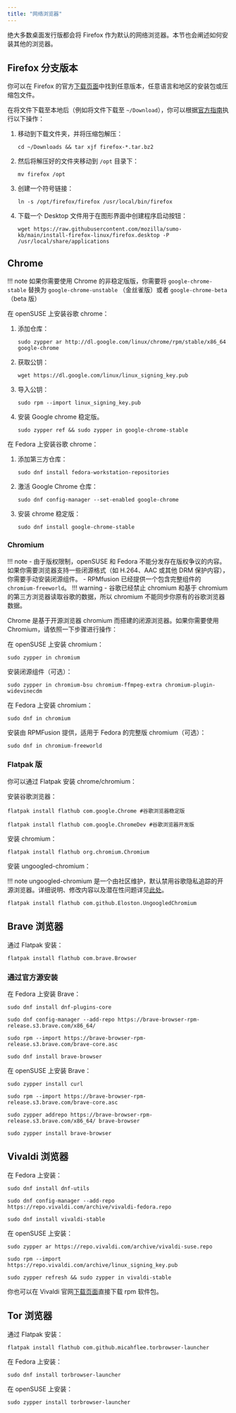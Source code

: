 ```yaml
---
title: "网络浏览器"
---
```


绝大多数桌面发行版都会将 Firefox 作为默认的网络浏览器。本节也会阐述如何安装其他的浏览器。

## Firefox 分支版本

你可以在 Firefox 的官方[下载页面](https://www.mozilla.org/en-US/firefox/all/#product-desktop-release)中找到任意版本，任意语言和地区的安装包或压缩包文件。

在将文件下载至本地后（例如将文件下载至 `~/Download`），你可以根据[官方指南](https://support.mozilla.org/en-US/kb/install-firefox-linux)执行以下操作：

1. 移动到下载文件夹，并将压缩包解压：  
    ```
    cd ~/Downloads && tar xjf firefox-*.tar.bz2
    ```
2. 然后将解压好的文件夹移动到 `/opt` 目录下：  
    ```
    mv firefox /opt
    ```
3. 创建一个符号链接：  
    ```
    ln -s /opt/firefox/firefox /usr/local/bin/firefox
    ```
4. 下载一个 Desktop 文件用于在图形界面中创建程序启动按钮：  
    ```
    wget https://raw.githubusercontent.com/mozilla/sumo-kb/main/install-firefox-linux/firefox.desktop -P /usr/local/share/applications
    ```

## Chrome

!!! note
    如果你需要使用 Chrome 的非稳定版版，你需要将 `google-chrome-stable` 替换为 `google-chrome-unstable` （金丝雀版）或者 `google-chrome-beta`（beta 版）

在 openSUSE 上安装谷歌 chrome：

1. 添加仓库：  
    ```
    sudo zypper ar http://dl.google.com/linux/chrome/rpm/stable/x86_64 google-chrome
    ```
2. 获取公钥：  
    ```
    wget https://dl.google.com/linux/linux_signing_key.pub
    ```
3. 导入公钥：  
    ```
    sudo rpm --import linux_signing_key.pub
    ```
4. 安装 Google chrome 稳定版。
    ```
    sudo zypper ref && sudo zypper in google-chrome-stable
    ```

在 Fedora 上安装谷歌 chrome：

1. 添加第三方仓库：
    ```
    sudo dnf install fedora-workstation-repositories
    ```
2. 激活 Google Chrome 仓库：
    ```
    sudo dnf config-manager --set-enabled google-chrome
    ```
3. 安装 chrome 稳定版：
    ```
    sudo dnf install google-chrome-stable
    ```

### Chromium

!!! note
    - 由于版权限制，openSUSE 和 Fedora 不能分发存在版权争议的内容。如果你需要浏览器支持一些闭源格式（如 H.264、AAC 或其他 DRM 保护内容），你需要手动安装闭源组件。
    - RPMfusion 已经提供一个包含完整组件的 `chromium-freeworld`。
!!! warning
    - 谷歌已经禁止 chromium 和基于 chromium 的第三方浏览器读取谷歌的数据，所以 chromium 不能同步你原有的谷歌浏览器数据。

Chrome 是基于开源浏览器 chromium 而搭建的闭源浏览器。如果你需要使用 Chromium，请依照一下步骤进行操作：

在 openSUSE 上安装 chromium：

```
sudo zypper in chromium 
```

安装闭源组件（可选）：

```
sudo zypper in chromium-bsu chromium-ffmpeg-extra chromium-plugin-widevinecdm
```

在 Fedora 上安装 chromium：

```
sudo dnf in chromium
```

安装由 RPMFusion 提供，适用于 Fedora 的完整版 chromium（可选）：

```
sudo dnf in chromium-freeworld
```

### Flatpak 版

你可以通过 Flatpak 安装 chrome/chromium：

安装谷歌浏览器：

```
flatpak install flathub com.google.Chrome #谷歌浏览器稳定版
```

```
flatpak install flathub com.google.ChromeDev #谷歌浏览器开发版
```

安装 chromium：

```
flatpak install flathub org.chromium.Chromium
```

安装 ungoogled-chromium：

!!! note
    ungoogled-chromium 是一个由社区维护，默认禁用谷歌隐私追踪的开源浏览器。详细说明、修改内容以及潜在性问题详见[此处](https://github.com/Eloston/ungoogled-chromium/blob/master/README.md)。

```
flatpak install flathub com.github.Eloston.UngoogledChromium
```

## Brave 浏览器

通过 Flatpak 安装：

```
flatpak install flathub com.brave.Browser
```

### 通过官方源安装

在 Fedora 上安装 Brave：

```
sudo dnf install dnf-plugins-core

sudo dnf config-manager --add-repo https://brave-browser-rpm-release.s3.brave.com/x86_64/

sudo rpm --import https://brave-browser-rpm-release.s3.brave.com/brave-core.asc

sudo dnf install brave-browser
```

在 openSUSE 上安装 Brave：

```
sudo zypper install curl

sudo rpm --import https://brave-browser-rpm-release.s3.brave.com/brave-core.asc

sudo zypper addrepo https://brave-browser-rpm-release.s3.brave.com/x86_64/ brave-browser

sudo zypper install brave-browser
```

## Vivaldi 浏览器

在 Fedora 上安装：

```
sudo dnf install dnf-utils

sudo dnf config-manager --add-repo https://repo.vivaldi.com/archive/vivaldi-fedora.repo

sudo dnf install vivaldi-stable
```

在 openSUSE 上安装：

```
sudo zypper ar https://repo.vivaldi.com/archive/vivaldi-suse.repo

sudo rpm --import https://repo.vivaldi.com/archive/linux_signing_key.pub

sudo zypper refresh && sudo zypper in vivaldi-stable
```

你也可以在 Vivaldi 官网[下载页面](https://vivaldi.com/zh-hans/download/)直接下载 rpm 软件包。

## Tor 浏览器

通过 Flatpak 安装：

```
flatpak install flathub com.github.micahflee.torbrowser-launcher
```

在 Fedora 上安装：

```
sudo dnf install torbrowser-launcher
```

在 openSUSE 上安装：

```
sudo zypper install torbrowser-launcher
```